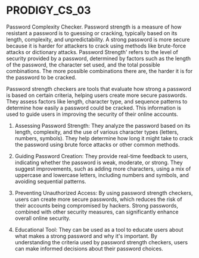 # PRODIGY_CS_03
Password Complexity Checker.
Password strength is a measure of how resistant a password is to guessing or cracking, typically based on its length, complexity, and unpredictability. A strong password is more secure because it is harder for attackers to crack using methods like brute-force attacks or dictionary attacks.
Password Strength' refers to the level of security provided by a password, determined by factors such as the length of the password, the character set used, and the total possible combinations. The more possible combinations there are, the harder it is for the password to be cracked.

Password strength checkers are tools that evaluate how strong a password is based on certain criteria, helping users create more secure passwords. They assess factors like length, character type, and sequence patterns to determine how easily a password could be cracked. This information is used to guide users in improving the security of their online accounts.

1. Assessing Password Strength:
They analyze the password based on its length, complexity, and the use of various character types (letters, numbers, symbols).
They help determine how long it might take to crack the password using brute force attacks or other common methods.

2. Guiding Password Creation:
They provide real-time feedback to users, indicating whether the password is weak, moderate, or strong.
They suggest improvements, such as adding more characters, using a mix of uppercase and lowercase letters, including numbers and symbols, and avoiding sequential patterns.

3. Preventing Unauthorized Access:
By using password strength checkers, users can create more secure passwords, which reduces the risk of their accounts being compromised by hackers.
Strong passwords, combined with other security measures, can significantly enhance overall online security.

4. Educational Tool:
They can be used as a tool to educate users about what makes a strong password and why it's important.
By understanding the criteria used by password strength checkers, users can make informed decisions about their password choices.
